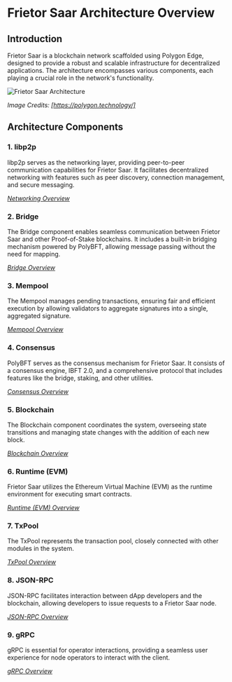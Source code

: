 # Frietor Saar Architecture Overview

## Introduction

Frietor Saar is a blockchain network scaffolded using Polygon Edge, designed to provide a robust and scalable infrastructure for decentralized applications. The architecture encompasses various components, each playing a crucial role in the network's functionality.

![Frietor Saar Architecture](/architecture/images/architecture.png)

*Image Credits: [https://polygon.technology/]*

## Architecture Components

### 1. libp2p

libp2p serves as the networking layer, providing peer-to-peer communication capabilities for Frietor Saar. It facilitates decentralized networking with features such as peer discovery, connection management, and secure messaging.

*[Networking Overview](/architecture/networking.md)*

### 2. Bridge

The Bridge component enables seamless communication between Frietor Saar and other Proof-of-Stake blockchains. It includes a built-in bridging mechanism powered by PolyBFT, allowing message passing without the need for mapping.

*[Bridge Overview](/architecture/bridge.md)*

### 3. Mempool

The Mempool manages pending transactions, ensuring fair and efficient execution by allowing validators to aggregate signatures into a single, aggregated signature.

*[Mempool Overview](/architecture/mempool.md)*

### 4. Consensus

PolyBFT serves as the consensus mechanism for Frietor Saar. It consists of a consensus engine, IBFT 2.0, and a comprehensive protocol that includes features like the bridge, staking, and other utilities.

*[Consensus Overview](/architecture/consenus.md)*


### 5. Blockchain

The Blockchain component coordinates the system, overseeing state transitions and managing state changes with the addition of each new block.

*[Blockchain Overview](/architecture/blockchain-struct.md)*

### 6. Runtime (EVM)

Frietor Saar utilizes the Ethereum Virtual Machine (EVM) as the runtime environment for executing smart contracts.

*[Runtime (EVM) Overview](/architecture/evm-support.md)*


### 7. TxPool

The TxPool represents the transaction pool, closely connected with other modules in the system.

*[TxPool Overview](/architecture/txpool.md)*

### 8. JSON-RPC

JSON-RPC facilitates interaction between dApp developers and the blockchain, allowing developers to issue requests to a Frietor Saar node.

*[JSON-RPC Overview](/architecture/jsonrpc.md)*

### 9. gRPC

gRPC is essential for operator interactions, providing a seamless user experience for node operators to interact with the client.

*[gRPC Overview](/architecture/grpc.md)*